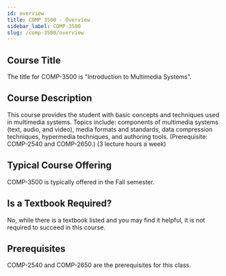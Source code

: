 ```yaml
---
id: overview
title: COMP 3500 - Overview
sidebar_label: COMP-3500
slug: /comp-3500/overview
---
```


## Course Title

The title for COMP-3500 is "Introduction to Multimedia Systems".

## Course Description

This course provides the student with basic concepts and techniques used in multimedia systems. Topics include: components of multimedia systems (text, audio, and video), media formats and standards, data compression techniques, hypermedia techniques, and authoring tools. (Prerequisite: COMP-2540 and COMP-2650.) (3 lecture hours a week)

## Typical Course Offering

COMP-3500 is typically offered in the Fall semester.

## Is a Textbook Required?

No, while there is a textbook listed and you may find it helpful, it is not required to succeed in this course.

## Prerequisites

COMP-2540 and COMP-2650 are the prerequisites for this class.

